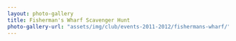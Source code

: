 ```yaml
---
layout: photo-gallery
title: Fisherman's Wharf Scavenger Hunt
photo-gallery-url: "assets/img/club/events-2011-2012/fishermans-wharf/"
---
```

